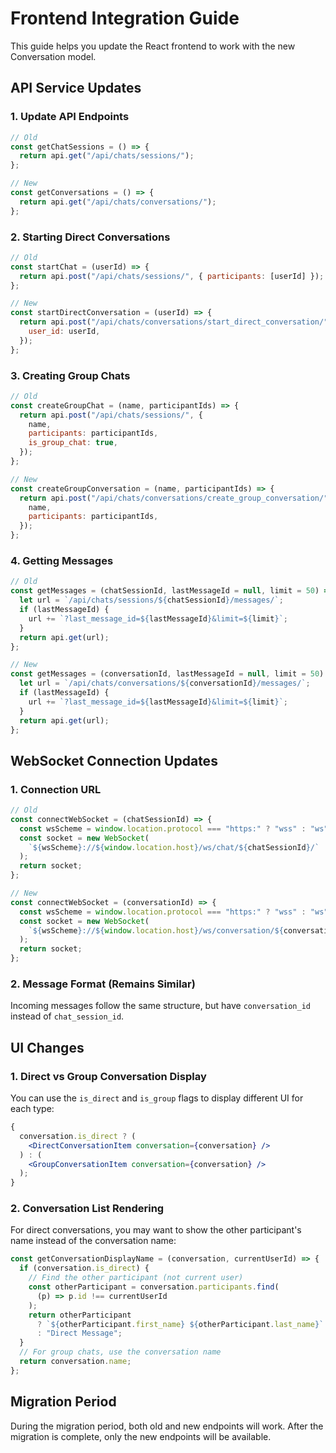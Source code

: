 # Frontend Integration Guide

This guide helps you update the React frontend to work with the new Conversation model.

## API Service Updates

### 1. Update API Endpoints

```javascript
// Old
const getChatSessions = () => {
  return api.get("/api/chats/sessions/");
};

// New
const getConversations = () => {
  return api.get("/api/chats/conversations/");
};
```

### 2. Starting Direct Conversations

```javascript
// Old
const startChat = (userId) => {
  return api.post("/api/chats/sessions/", { participants: [userId] });
};

// New
const startDirectConversation = (userId) => {
  return api.post("/api/chats/conversations/start_direct_conversation/", {
    user_id: userId,
  });
};
```

### 3. Creating Group Chats

```javascript
// Old
const createGroupChat = (name, participantIds) => {
  return api.post("/api/chats/sessions/", {
    name,
    participants: participantIds,
    is_group_chat: true,
  });
};

// New
const createGroupConversation = (name, participantIds) => {
  return api.post("/api/chats/conversations/create_group_conversation/", {
    name,
    participants: participantIds,
  });
};
```

### 4. Getting Messages

```javascript
// Old
const getMessages = (chatSessionId, lastMessageId = null, limit = 50) => {
  let url = `/api/chats/sessions/${chatSessionId}/messages/`;
  if (lastMessageId) {
    url += `?last_message_id=${lastMessageId}&limit=${limit}`;
  }
  return api.get(url);
};

// New
const getMessages = (conversationId, lastMessageId = null, limit = 50) => {
  let url = `/api/chats/conversations/${conversationId}/messages/`;
  if (lastMessageId) {
    url += `?last_message_id=${lastMessageId}&limit=${limit}`;
  }
  return api.get(url);
};
```

## WebSocket Connection Updates

### 1. Connection URL

```javascript
// Old
const connectWebSocket = (chatSessionId) => {
  const wsScheme = window.location.protocol === "https:" ? "wss" : "ws";
  const socket = new WebSocket(
    `${wsScheme}://${window.location.host}/ws/chat/${chatSessionId}/`
  );
  return socket;
};

// New
const connectWebSocket = (conversationId) => {
  const wsScheme = window.location.protocol === "https:" ? "wss" : "ws";
  const socket = new WebSocket(
    `${wsScheme}://${window.location.host}/ws/conversation/${conversationId}/`
  );
  return socket;
};
```

### 2. Message Format (Remains Similar)

Incoming messages follow the same structure, but have `conversation_id` instead of `chat_session_id`.

## UI Changes

### 1. Direct vs Group Conversation Display

You can use the `is_direct` and `is_group` flags to display different UI for each type:

```jsx
{
  conversation.is_direct ? (
    <DirectConversationItem conversation={conversation} />
  ) : (
    <GroupConversationItem conversation={conversation} />
  );
}
```

### 2. Conversation List Rendering

For direct conversations, you may want to show the other participant's name instead of the conversation name:

```jsx
const getConversationDisplayName = (conversation, currentUserId) => {
  if (conversation.is_direct) {
    // Find the other participant (not current user)
    const otherParticipant = conversation.participants.find(
      (p) => p.id !== currentUserId
    );
    return otherParticipant
      ? `${otherParticipant.first_name} ${otherParticipant.last_name}`
      : "Direct Message";
  }
  // For group chats, use the conversation name
  return conversation.name;
};
```

## Migration Period

During the migration period, both old and new endpoints will work. After the migration is complete, only the new endpoints will be available.
